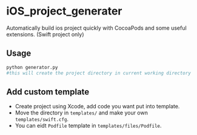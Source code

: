 # iOS_project_generater

Automatically build ios project quickly with CocoaPods and some useful extensions. (Swift project only)

## Usage

```python
python generator.py 
#this will create the project directory in current working directory
```


## Add custom template
- Create project using Xcode, add code you want put into template.
- Move the directory in `templates/` and make your own `templates/swift.cfg`.
- You can eidt `Podfile` template in `templates/files/Podfile`.

